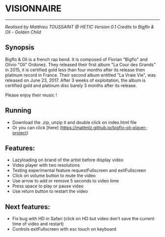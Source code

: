 # VISIONNAIRE
-----------------------
*Realised by Matthieu TOUSSAINT @ HETIC*
*Version 0.1*
*Credits to Bigflo & Oli - Golden Child*

## Synopsis
Bigflo & Oli is a french rap bend. It is composed of Florian "Bigflo" and Olivio "Oli" Ordonez. They released their first album "La Cour des Grands" in 2015, it is certified gold less than four months after its release then platinum record in France.
Their second album entitled "La Vraie Vie", was released on June 23, 2017. After 3 weeks of exploitation, the album is certified gold and platinum disc barely 3 months after its release.

Please enjoy their music !

## Running
 - Download the .zip, unzip it and double click on index.html file
 - Or you can click [here] (https://mattmlz.github.io/bigflo-oli-player-project)

## Features:
 - Lazyloading on brand of the artist before display video
 - Video player with two resolutions
 - Testing experimental feature requestFullscreen and exitFullscreen
 - Click on volume button to mute the video
 - Use arrow to add or remove 5 seconds to video time
 - Press space to play or pause video
 - Use return button to restart the video

## Next features:
 - Fix bug with HD in Safari (click on HD but video don't save the current time of video and restart)
 - Controls exitFullscreen with esc touch on keyboard
